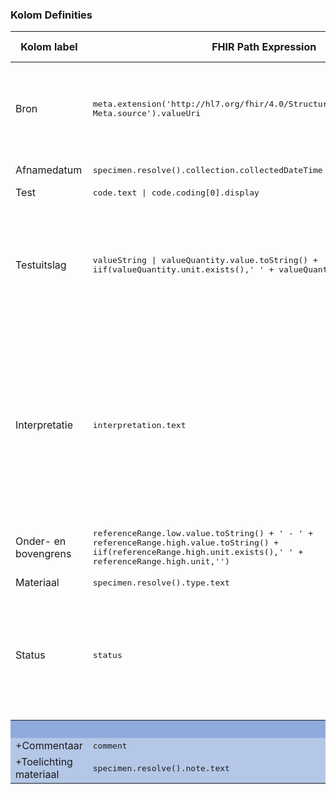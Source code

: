 ### Kolom Definities
<table class="grid">
<thead>
<th>Kolom label</th>
<th>FHIR Path Expression</th>
<th>FHIR Type</th>
<th>Zib element</th>
<th>Toelichting of regels</th>
</thead>
<tbody>
<tr>
<td>Bron</td>
<td><samp>meta.extension('http://hl7.org/fhir/4.0/StructureDefinition/extension-Meta.source').valueUri</samp></td>
<td><code>string</code></td>
<td>nvt</td>
<td>Lookup adhv uri (AGB-Z of OID) <code>&lt;adressering-base&gt;/Organization?identifier=&lt;.meta.tag.code&gt;</code> en gebruik dan <code>Organization.name</code></td>
</tr>
<tr>
<td>Afnamedatum</td>
<td><samp>specimen.resolve().collection.collectedDateTime | effectiveDateTime</samp></td>
<td><code>dateTime</code></td>
<td>Monster/ AfnameDatumTijd, LaboratoriumTest/ TestDatumTijd</td>
<td></td>
</tr>
<tr>
<td>Test</td>
<td><samp>code.text | code.coding[0].display</samp></td>
<td><code>string</code></td>
<td>LaboratoriumTest/ TestCode</td>
<td></td>
</tr>
<tr>
<td>Testuitslag</td>
<td><samp>valueString | valueQuantity.value.toString() + iif(valueQuantity.unit.exists(),' ' + valueQuantity.unit,'')</samp></td>
<td><code>string</code></td>
<td>LaboratoriumTest/ TestUitslag</td>
<td><b>Epic:</b> Indien lab-order geannuleerd, dan krijgt dit alsnog de status <code>Definitief</code> met een Testuitslag van <code>GEANNULEERD</code>. Dit is voor nu akkoord bevonden door stuurgroep Zorgviewer.</td>
</tr>
<tr>
<td>Interpretatie</td>
<td><samp>interpretation.text</samp></td>
<td><code>string</code></td>
<td>LaboratoriumTest/ InterpretatieVlaggen</td>
<td><code>AA</code>: uitroepteken icon, kritiek<br/><code>281302008</code> of <code>H</code>: pijl omhoog, boven de bovengrens<br/><code>281300000</code> of <code>L</code>: pijl naar beneden, onder de ondergrens<br/>N.B. <code>Resistent</code>, <code>Intermediar</code> en <code>Sensitief</code> vanuit de standaard zijn niet van toepassing op de klinische chemie.</td>
</tr>
<tr>
<td>Onder- en bovengrens</td>
<td><samp>referenceRange.low.value.toString() + ' - ' + referenceRange.high.value.toString() + iif(referenceRange.high.unit.exists(),' ' + referenceRange.high.unit,'')</samp></td>
<td><code>string</code></td>
<td>LaboratoriumTest/ReferentieOndergrens, LaboratoriumTest/ ReferentieBovengrens</td>
<td>Indien <code>low.unit</code> en <code>high.unit</code> niet gelijk zijn aan elkaar toon dan <code>unit</code> bij beide.</td>
</tr>
<tr>
<td>Materiaal</td>
<td><samp>specimen.resolve().type.text</samp></td>
<td><code>string</code></td>
<td>Monster/ Monstermateriaal</td>
<td></td>
</tr>
<tr>
<td>Status</td>
<td><samp>status</samp></td>
<td><code>string</code></td>
<td>ResultaatStatus</td>
<td><b>Epic:</b> Indien lab-order geannuleerd, dan krijgt dit alsnog de status <code>Definitief</code> met een Testuitslag van <code>GEANNULEERD</code>. Dit is voor nu akkoord bevonden door stuurgroep Zorgviewer.</td>
</tr>
<tr style="background-color:#8faadc; color:white"><th colspan="5">UITKLAPVELD</th></tr>
<tr style="background-color:#b4c7e7">
<td>+Commentaar</td>
<td><samp>comment</samp></td>
<td><code>string</code></td>
<td>Toelichting</td>
<td></td>
</tr>
<tr style="background-color:#b4c7e7">
<td>+Toelichting materiaal</td>
<td><samp>specimen.resolve().note.text</samp></td>
<td><code>string</code></td>
<td>Monster/ Toelichting</td>
<td></td>
</tr>
</tbody>
</table>